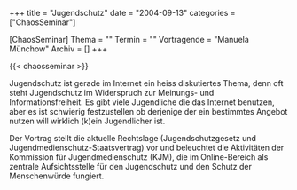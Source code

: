 +++
title = "Jugendschutz"
date = "2004-09-13"
categories = ["ChaosSeminar"]

[ChaosSeminar]
Thema = ""
Termin = ""
Vortragende = "Manuela Münchow"
Archiv = []
+++

{{< chaosseminar >}}

Jugendschutz ist gerade im Internet ein heiss diskutiertes Thema, denn oft steht Jugendschutz im Widerspruch zur Meinungs- und Informationsfreiheit. Es gibt viele Jugendliche die das Internet benutzen, aber es ist schwierig festzustellen ob derjenige der ein bestimmtes Angebot nutzen will wirklich (k)ein Jugendlicher ist.

Der Vortrag stellt die aktuelle Rechtslage (Jugendschutzgesetz und Jugendmedienschutz-Staatsvertrag) vor und beleuchtet die Aktivitäten der Kommission für Jugendmedienschutz (KJM), die im Online-Bereich als zentrale Aufsichtsstelle für den Jugendschutz und den Schutz der Menschenwürde fungiert.
